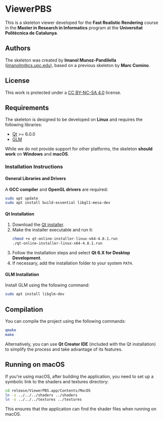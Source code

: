 # ViewerPBS

This is a skeleton viewer developed for the **Fast Realistic Rendering** course in the **Master in Research in Informatics** program at the **Universitat Politècnica de Catalunya**.

## Authors

The skeleton was created by **Imanol Munoz-Pandilella** (imanolm@cs.upc.edu), based on a previous skeleton by **Marc Comino**.

## License

This work is protected under a [CC BY-NC-SA 4.0](https://creativecommons.org/licenses/by-nc-sa/4.0/) license.

## Requirements

The skeleton is designed to be developed on **Linux** and requires the following libraries:
- [Qt](https://www.qt.io) >= 6.0.0
- [GLM](https://github.com/g-truc/glm)

While we do not provide support for other platforms, the skeleton **should work** on **Windows** and **macOS**.

### Installation Instructions

#### General Libraries and Drivers

A **GCC compiler** and **OpenGL drivers** are required:
```sh
sudo apt update
sudo apt install build-essential libgl1-mesa-dev
```

#### Qt Installation
1. Download the [Qt installer](https://www.qt.io/download-qt-installer-oss).
2. Make the installer executable and run it:
   ```sh
   chmod +x qt-online-installer-linux-x64-4.8.1.run
   ./qt-online-installer-linux-x64-4.8.1.run
   ```
3. Follow the installation steps and select **Qt 6.X for Desktop Development**.
4. If necessary, add the installation folder to your system `PATH`.

#### GLM Installation
Install GLM using the following command:
```sh
sudo apt install libglm-dev
```

## Compilation

You can compile the project using the following commands:
```sh
qmake
make
```
Alternatively, you can use **Qt Creator IDE** (included with the Qt installation) to simplify the process and take advantage of its features.

## Running on macOS

If you're using macOS, after building the application, you need to set up a symbolic link to the shaders and textures directory:

```sh
cd release/ViewerPBS.app/Contents/MacOS
ln -s ../../../shaders ../shaders
ln -s ../../../textures ../textures
```

This ensures that the application can find the shader files when running on macOS.


